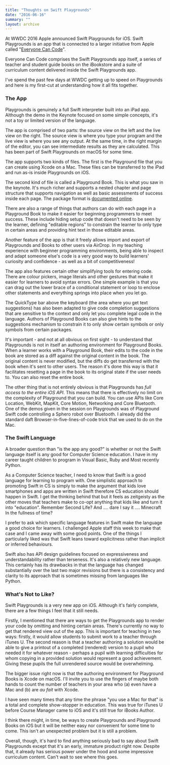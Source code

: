 ```yaml
---
title: "Thoughts on Swift Playgrounds"
date: "2016-06-16"
summary: ""
layout: archive
---
```


At WWDC 2016 Apple announced Swift Playgrounds for iOS. Swift Playgrounds is an app that is connected to a larger initiative from Apple called "[Everyone Can Code](http://www.apple.com/education/everyone-can-code/)".

Everyone Can Code comprises the Swift Playgrounds app itself, a series of teacher and student guide books on the iBookstore and a suite of curriculum content delivered inside the Swift Playgrounds app.

I've spend the past few days at WWDC getting up to speed on Playgrounds and here is my first-cut at understanding how it all fits together.

### The App

Playgrounds is genuinely a full Swift interpreter built into an iPad app. Although the demo in the Keynote focused on some simple concepts, it's not a toy or limited version of the language.

The app is comprised of two parts: the source view on the left and the live view on the right. The source view is where you type your program and the live view is where you see any output. At the same time, in the right margin of the editor, you can see intermediate results as they are calculated. This has been part of Swift Playgrounds on macOS for some time.

The app supports two kinds of files. The first is the Playground file that you can create using Xcode on a Mac. These files can be transferred to the iPad and run as-is inside Playgrounds on iOS.

The second kind of file is called a Playground Book. This is what you saw in the keynote. It's much richer and supports a nested chapter and page structure that supports navigation as well as basic assessments of success inside each page. The package format is [documented online](https://developer.apple.com/library/prerelease/content/documentation/Xcode/Conceptual/swift_playgrounds_doc_format/index.html).

There are also a range of things that authors can do with each page in a Playground Book to make it easier for beginning programmers to meet success. These include hiding setup code that doesn't need to be seen by the learner, defining "editable regions" to constrain the learner to only type in certain areas and providing hint text in those editable areas.

Another feature of the app is that it freely allows import and export of Playgrounds and Books to other users via AirDrop. In my teaching experience with beginner programming environments, being able to inspect and adapt someone else's code is a very good way to build learners' curiosity and confidence - as well as a bit of competitiveness!

The app also features certain other simplifying tools for entering code. There are colour pickers, image literals and other gestures that make it easier for learners to avoid syntax errors. One simple example is that you can drag out the lower brace of a conditional statement or loop to enclose other statements and everything springs into place when you let go.

The QuickType bar above the keyboard (the area where you get text suggestions) has also been adapted to give code completion suggestions that are sensitive to the context and only let you complete legal code in the language. Authors of Playground Books can also give hints to the suggestions mechanism to constrain it to only show certain symbols or only symbols from certain packages.

It's important - and not at all obvious on first sight - to understand that Playgrounds is not in itself an authoring environment for Playground Books. When a learner works with a Playground Book, their edits to the code in the book are stored as a diff against the original content in the book. The original content is never modified, but the diffs do get transferred with the book when it's sent to other users. The reason it's done this way is that it facilitates resetting a page in the book to its original state if the user needs to. You can also reset the entire book.

The other thing that is not entirely obvious is that Playgrounds has _full access to the entire iOS API_. This means that there is effectively no limit on the complexity of Playground that you can build. You can use APIs like Core Location, WebKit, MapKit, Core Motion, Networking and Core Bluetooth. One of the demos given in the session on Playgrounds was of Playground Swift code controlling a Sphero robot over Bluetooth. I already did the standard daft Browser-in-five-lines-of-code trick that we used to do on the Mac.

### The Swift Language

A broader question than "is the app any good?" is whether or not the Swift language itself is any good for Computer Science education. I have in my career taught children to program in Visual Basic, Ruby and Most recently Python.

As a Computer Science teacher, I need to know that Swift is a good language for learning to program with. One simplistic approach to promoting Swift in CS is simply to make the argument that kids love smartphones and apps are written in Swift therefore CS education should happen in Swift. I get the thinking behind that but it feels as zeitgeisty as the other moves that teachers make to co-opt anything that kids like and turn it into "education". Remember Second Life? And .... dare I say it .... Minecraft In the fullness of time?

I prefer to ask which specific language features in Swift make the language a good choice for learners. I challenged Apple staff this week to make that case and I came away with some good points. One of the things I particularly liked was that Swift leans toward explicitness rather than implicit or inferred behaviours.

Swift also has API design guidelines focused on expressiveness and understandability rather than terseness. It's also a relatively new language. This certainly has its drawbacks in that the language has changed substantially over the last two major revisions but there is a consistency and clarity to its approach that is sometimes missing from languages like Python.

### What's Not to Like?

Swift Playgrounds is a very new app on iOS. Although it's fairly complete, there are a few things I feel that it still needs.

Firstly, I mentioned that there are ways to get the Playgrounds app to render your code by omitting and hinting certain areas. There's currently no way to get that rendered view out of the app. This is important for teaching in two ways: firstly, it would allow students to submit work to a teacher through iTunes U. The second reason is that a teacher authoring a solution would be able to give a printout of a completed (rendered) version to a pupil who needed it for whatever reason - perhaps a pupil with learning difficulties for whom copying in a provided solution would represent a good achievement. Giving these pupils the full unrendered source would be overwhelming.

The bigger issue right now is that the authoring environment for Playground Books is Xcode on macOS. I'll invite you to use the fingers of maybe both hands to count the number of teachers in your area who (a) even have a Mac and (b) are _au fait_ with Xcode.

I have seen many times that any time the phrase "you use a Mac for that" is a total and complete show-stopper in education. This was true for iTunes U before Course Manager came to iOS and it's still true for iBooks Author.

I think there might, in time, be ways to create Playgrounds and Playground Books on iOS but it will be neither easy nor convenient for some time to come. This isn't an unexpected problem but it is still a problem.

Overall, though, it's hard to find anything seriously bad to say about Swift Playgrounds except that it's an early, immature product right now. Despite that, it already has serious power under the hood and some impressive curriculum content. Can't wait to see where this goes.
